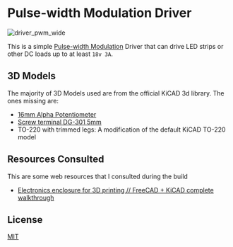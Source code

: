 # Pulse-width Modulation Driver

![driver_pwm_wide](https://github.com/mjkloeckner/PWM_driver/assets/64109770/35b2ec00-5e53-4f26-85ab-ca08cb2b6ae3)

This is a simple [Pulse-width
Modulation](https://en.wikipedia.org/wiki/Pulse-width_modulation) Driver that
can drive LED strips or other DC loads up to at least `18v 3A`. 

## 3D Models

The majority of 3D Models used are from the official KiCAD 3d library. The ones
missing are:

- [16mm Alpha Potentiometer](https://grabcad.com/library/alpha-rv16af-20-1)
- [Screw terminal DG-301 5mm](https://grabcad.com/library/screw-terminal-dg-301-5mm-1)
- TO-220 with trimmed legs: A modification of the default KiCAD TO-220 model 

## Resources Consulted

This are some web resources that I consulted during the build

- [Electronics enclosure for 3D printing // FreeCAD + KiCAD complete
  walkthrough](https://www.youtube.com/watch?v=ov3PpaP9uHI)

## License

[MIT](https://opensource.org/licenses/MIT)
